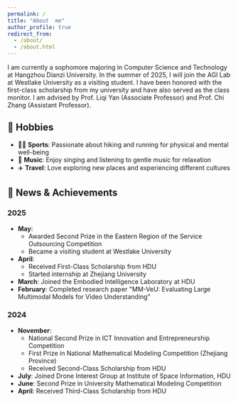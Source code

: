 ```yaml
---
permalink: /
title: "About  me"
author_profile: true
redirect_from: 
  - /about/
  - /about.html
---
```


I am currently a sophomore majoring in Computer Science and Technology at Hangzhou Dianzi University. In the summer of 2025, I will join the AGI Lab at Westlake University as a visiting student. I have been honored with the first-class scholarship from my university and have also served as the class monitor. I am advised by Prof. Liqi Yan (Associate Professor) and Prof. Chi Zhang (Assistant Professor).

## 🎯 Hobbies

* 🏃‍♂️ **Sports**: Passionate about hiking and running for physical and mental well-being
* 🎤 **Music**: Enjoy singing and listening to gentle music for relaxation
* ✈️ **Travel**: Love exploring new places and experiencing different cultures

## 📅 News & Achievements

### 2025
* **May**: 
  * Awarded Second Prize in the Eastern Region of the Service Outsourcing Competition
  * Became a visiting student at Westlake University
* **April**: 
  * Received First-Class Scholarship from HDU
  * Started internship at Zhejiang University
* **March**: Joined the Embodied Intelligence Laboratory at HDU
* **February**: Completed research paper "MM-VeU: Evaluating Large Multimodal Models for Video Understanding"

### 2024
* **November**: 
  * National Second Prize in ICT Innovation and Entrepreneurship Competition
  * First Prize in National Mathematical Modeling Competition (Zhejiang Province)
  * Received Second-Class Scholarship from HDU
* **July**: Joined Drone Interest Group at Institute of Space Information, HDU
* **June**: Second Prize in University Mathematical Modeling Competition
* **April**: Received Third-Class Scholarship from HDU
